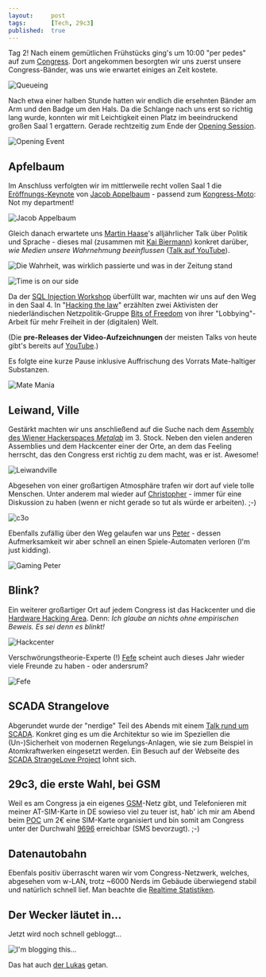 ```yaml
---
layout: 	post
tags: 		[Tech, 29c3]
published: 	true
---
```


Tag 2! Nach einem gemütlichen Frühstücks ging's um 10:00 "per pedes" auf zum [Congress](https://events.ccc.de/congress/2012/wiki). Dort angekommen besorgten wir uns zuerst unsere Congress-Bänder, was uns wie erwartet einiges an Zeit kostete.

![Queueing](http://2904.cc/blogimg/29c3/1_1_eingang.jpg)

Nach etwa einer halben Stunde hatten wir endlich die ersehnten Bänder am Arm und den Badge um den Hals. Da die Schlange nach uns erst so richtig lang wurde, konnten wir mit Leichtigkeit einen Platz im beeindruckend großen Saal 1 ergattern. Gerade rechtzeitig zum Ende der [Opening Session](http://events.ccc.de/congress/2012/Fahrplan/events/5399.en.html).

![Opening Event](http://2904.cc/blogimg/29c3/1_2_opening.jpg)

## Apfelbaum

Im Anschluss verfolgten wir im mittlerweile recht vollen Saal 1 die [Eröffnungs-Keynote](http://events.ccc.de/congress/2012/Fahrplan/events/5385.en.html) von [Jacob Appelbaum](https://twitter.com/ioerror) - passend zum [Kongress-Moto](https://www.youtube.com/watch?v=iDjmEj25k5U): Not my department!

![Jacob Appelbaum](http://2904.cc/blogimg/29c3/1_3_jacob.jpg)

Gleich danach erwartete uns [Martin Haase](https://twitter.com/martinhaase)'s alljährlicher Talk über Politik und Sprache - dieses mal (zusammen mit [Kai Biermann](https://twitter.com/kaibiermann)) konkret darüber, *wie Medien unsere Wahrnehmung beeinflussen* ([Talk auf YouTube](http://www.youtube.com/watch?v=4ONHziWZ52U)). 

![Die Wahrheit, was wirklich passierte und was in der Zeitung stand](http://2904.cc/blogimg/29c3/1_3_sprache.jpg)

![Time is on our side](http://2904.cc/blogimg/29c3/1_4_time.jpg)

Da der [SQL Injection Workshop](https://events.ccc.de/congress/2012/wiki/SQL_Injection_Workshop_-_Basics) überfüllt war, machten wir uns auf den Weg in den Saal 4. In "[Hacking the law](http://events.ccc.de/congress/2012/Fahrplan/events/5395.en.html)" erzählten zwei Aktivisten der niederländischen Netzpolitik-Gruppe [Bits of Freedom](https://www.bof.nl/home/english-bits-of-freedom/) von ihrer "Lobbying"-Arbeit für mehr Freiheit in der (digitalen) Welt.

(Die **pre-Releases der Video-Aufzeichnungen** der meisten Talks von heute gibt's bereits auf [YouTube](http://www.youtube.com/user/CCCdeVideos/videos?view=0).)

Es folgte eine kurze Pause inklusive Auffrischung des Vorrats Mate-haltiger Substanzen.

![Mate Mania](http://2904.cc/blogimg/29c3/1_5_mate.jpg)

## Leiwand, Ville

Gestärkt machten wir uns anschließend auf die Suche nach dem [Assembly des Wiener Hackerspaces *Metalab*](http://events.ccc.de/congress/2012/wiki/Metalab) im 3. Stock. Neben den vielen anderen Assemblies und dem Hackcenter einer der Orte, an dem das Feeling herrscht, das den Congress erst richtig zu dem macht, was er ist. Awesome!

![Leiwandville](http://2904.cc/blogimg/29c3/1_6_leiwandville.jpg)

Abgesehen von einer großartigen Atmosphäre trafen wir dort auf viele tolle Menschen. Unter anderem mal wieder auf [Christopher](https://twitter.com/c3o) - immer für eine Diskussion zu haben (wenn er nicht gerade so tut als würde er arbeiten). ;-)

![c3o](http://2904.cc/blogimg/29c3/1_7_c3o.jpg)

Ebenfalls zufällig über den Weg gelaufen war uns [Peter](https://twitter.com/PeterTheOne) - dessen Aufmerksamkeit wir aber schnell an einen Spiele-Automaten verloren (I'm just kidding).

![Gaming Peter](http://2904.cc/blogimg/29c3/1_8_peter.jpg)

## Blink?

Ein weiterer großartiger Ort auf jedem Congress ist das Hackcenter und die [Hardware Hacking Area](https://events.ccc.de/congress/2012/wiki/Hardware_Hacking_Area). Denn:
*Ich glaube an nichts ohne empirischen Beweis. Es sei denn es blinkt!*

![Hackcenter](http://2904.cc/blogimg/29c3/1_9_blink.jpg)

Verschwörungstheorie-Experte (!) [Fefe](http://blog.fefe.de/) scheint auch dieses Jahr wieder viele Freunde zu haben - oder andersrum?

![Fefe](http://2904.cc/blogimg/29c3/1_10_fefe.jpg)

## SCADA Strangelove

Abgerundet wurde der "nerdige" Teil des Abends mit einem [Talk rund um SCADA](http://events.ccc.de/congress/2012/Fahrplan/events/5059.en.html). Konkret ging es um die Architektur so wie im Speziellen die (Un-)Sicherheit von modernen Regelungs-Anlagen, wie sie zum Beispiel in Atomkraftwerken eingesetzt werden. Ein Besuch auf der Webseite des [SCADA StrangeLove Project](http://scadastrangelove.org/) lohnt sich.  

## 29c3, die erste Wahl, bei GSM

Weil es am Congress ja ein eigenes [GSM](https://events.ccc.de/congress/2012/wiki/GSM)-Netz gibt, und Telefonieren mit meiner AT-SIM-Karte in DE sowieso viel zu teuer ist, hab' ich mir am Abend beim [POC](https://events.ccc.de/congress/2012/wiki/POC) um 2€ eine SIM-Karte organisiert und bin somit am Congress unter der Durchwahl [9696](https://www.eventphone.de/guru2/phonebook?event=29C3&s=9696) erreichbar (SMS bevorzugt). ;-)

## Datenautobahn

Ebenfals positiv überrascht waren wir vom Congress-Netzwerk, welches, abgesehen vom w-LAN, trotz ~6000 Nerds im Gebäude überwiegend stabil und natürlich schnell lief. Man beachte die [Realtime Statistiken](http://dashboard.congress.ccc.de/).

## Der Wecker läutet in...

Jetzt wird noch schnell gebloggt...

![I'm blogging this...](http://2904.cc/blogimg/29c3/1_0_chilling.jpg)

Das hat auch [der Lukas](http://lukas-prokop.at/blog/2012/12/28c3-day-one/) getan.